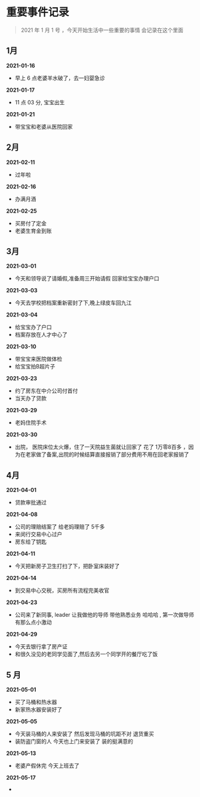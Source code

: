 # 重要事件记录

> 2021 年 1 月 1 号 ，今天开始生活中一些重要的事情 会记录在这个里面  

## 1月

**2021-01-16**

- 早上 6 点老婆羊水破了，去一妇婴急诊

**2021-01-17**

- 11 点 03 分, 宝宝出生

**2021-01-21**

- 带宝宝和老婆从医院回家

## 2月

**2021-02-11**

- 过年啦

**2021-02-16**

- 办满月酒

**2021-02-25**

- 买房付了定金
- 老婆生育金到账

## 3月

**2021-03-01**

- 今天和领导说了请婚假,准备周三开始请假 回家给宝宝办理户口

**2021-03-03**

- 今天去学校把档案重新密封了下,晚上绿皮车回九江

**2021-03-04**

- 给宝宝办了户口
- 档案存放在人才中心了

**2021-03-10**

- 带宝宝来医院做体检
- 给宝宝拍B超片子

**2021-03-23**

- 约了房东在中介公司付首付
- 当天办了贷款

**2021-03-29**

- 老妈住院手术

**2021-03-30**

- 出院， 医院床位太火爆，住了一天院益生菌就让回家了 花了 1万零8百多 ，因为在老家做了备案,出院的时候结算直接报销了部分费用不用在回老家报销了

## 4月

**2021-04-01**

- 贷款审批通过

**2021-04-08**

- 公司的理赔结案了 给老妈理赔了 5千多
- 来闵行交易中心过户
- 房东给了钥匙

**2021-04-11**

- 今天把新房子卫生打扫了下，把卧室床装好了

**2021-04-14**

- 到交易中心交税，买房所有流程完美收官

**2021-04-23**

- 公司来了新同事, leader 让我做他的导师 带他熟悉业务 哈哈哈 , 第一次做导师有那么点小激动 

**2021-04-29**

- 今天去银行拿了房产证
- 和很久没见的老同学见面了,然后去另一个同学开的餐厅吃了饭

## 5 月

**2021-05-01**

- 买了马桶和热水器
- 新家热水器安装好了

**2021-05-05**

- 今天装马桶的人来安装了 然后发现马桶的坑距不对 退货重买
- 装防盗门窗的人 今天也上门来安装了 装的挺满意的

**2021-05-13**

- 老婆产假休完 今天上班去了

**2021-05-17**

- 